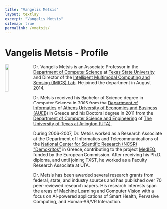 ```yaml
---
title: "Vangelis Metsis"
layout: textlay
excerpt: "Vangelis Metsis"
sitemap: true
permalink: /vmetsis/
---
```


# Vangelis Metsis - Profile

<img src="https://imics-lab.github.io/images/teampic/vangelis1.jpg" class="img-responsive" width="15%" style="float: left; margin-right: 15px;" />

Dr. Vangelis Metsis is an Associate Professor in the [Department of Computer Science](http://cs.txstate.edu/) at [Texas State University](http://www.txstate.edu/) and Director of the [Intelligent Multimodal Computing and Sensing (IMICS) Lab](https://imics-lab.github.io/). He joined the department in August 2014.

Dr. Metsis received his Bachelor of Science degree in Computer Science in 2005 from the [Department of Informatics](https://www.dept.aueb.gr/en/cs) of [Athens University of Economics and Business (AUEB)](https://www.aueb.gr/en) in Greece and his Doctoral degree in 2011 from the [Department of Computer Science and Engineering](https://www.uta.edu/academics/schools-colleges/engineering/academics/departments/cse) of [The University of Texas at Arlington (UTA)](https://www.uta.edu/).

During 2006-2007, Dr. Metsis worked as a Research Associate at the Department of Informatics and Telecommunications of the [National Center for Scientific Research (NCSR) "Demokritos"](https://www.demokritos.gr/) in Greece, contributing to the project [MedIEQ](https://medieq.org/), funded by the European Commission. After receiving his Ph.D. diploma, and until joining TXST, he worked as a Faculty Research Associate at UTA.

Dr. Metsis has been awarded several research grants from federal, state, and industry sources and has published over 70 peer-reviewed research papers. His research interests span the areas of Machine Learning and Computer Vision with a focus on AI-powered applications of Smart Health, Pervasive Computing, and Human-AR/VR Interaction.